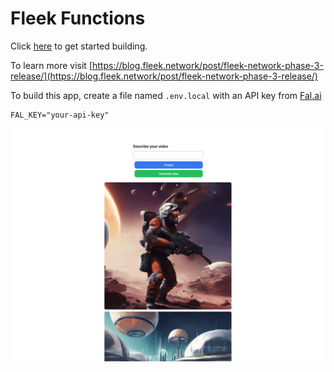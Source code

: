 # Fleek Functions

Click [here](https://play.fleek.network/) to get started building.

To learn more visit [https://blog.fleek.network/post/fleek-network-phase-3-release/](https://blog.fleek.network/post/fleek-network-phase-3-release/)

To build this app, create a file named `.env.local` with an API key from [Fal.ai](https://www.fal.ai/dashboard)

```
FAL_KEY="your-api-key"
```

![Preview](image.png)